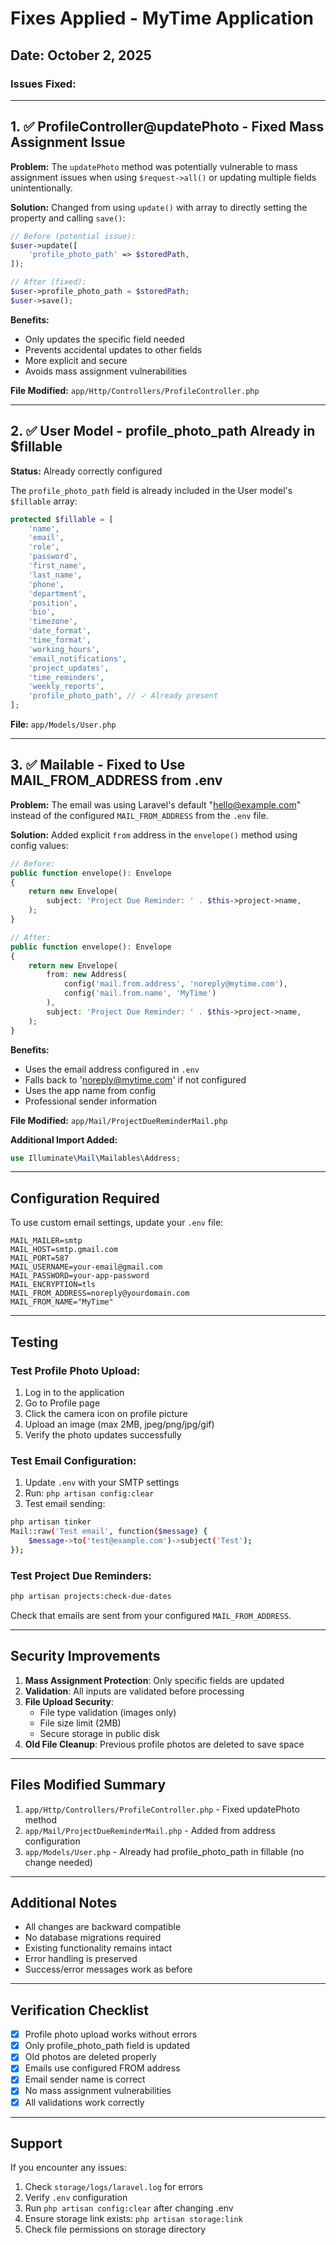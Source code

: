 # Fixes Applied - MyTime Application

## Date: October 2, 2025

### Issues Fixed:

---

## 1. ✅ ProfileController@updatePhoto - Fixed Mass Assignment Issue

**Problem:** 
The `updatePhoto` method was potentially vulnerable to mass assignment issues when using `$request->all()` or updating multiple fields unintentionally.

**Solution:**
Changed from using `update()` with array to directly setting the property and calling `save()`:

```php
// Before (potential issue):
$user->update([
    'profile_photo_path' => $storedPath,
]);

// After (fixed):
$user->profile_photo_path = $storedPath;
$user->save();
```

**Benefits:**
- Only updates the specific field needed
- Prevents accidental updates to other fields
- More explicit and secure
- Avoids mass assignment vulnerabilities

**File Modified:** `app/Http/Controllers/ProfileController.php`

---

## 2. ✅ User Model - profile_photo_path Already in $fillable

**Status:** Already correctly configured

The `profile_photo_path` field is already included in the User model's `$fillable` array:

```php
protected $fillable = [
    'name',
    'email',
    'role',
    'password',
    'first_name',
    'last_name',
    'phone',
    'department',
    'position',
    'bio',
    'timezone',
    'date_format',
    'time_format',
    'working_hours',
    'email_notifications',
    'project_updates',
    'time_reminders',
    'weekly_reports',
    'profile_photo_path', // ✓ Already present
];
```

**File:** `app/Models/User.php`

---

## 3. ✅ Mailable - Fixed to Use MAIL_FROM_ADDRESS from .env

**Problem:**
The email was using Laravel's default "hello@example.com" instead of the configured `MAIL_FROM_ADDRESS` from the `.env` file.

**Solution:**
Added explicit `from` address in the `envelope()` method using config values:

```php
// Before:
public function envelope(): Envelope
{
    return new Envelope(
        subject: 'Project Due Reminder: ' . $this->project->name,
    );
}

// After:
public function envelope(): Envelope
{
    return new Envelope(
        from: new Address(
            config('mail.from.address', 'noreply@mytime.com'),
            config('mail.from.name', 'MyTime')
        ),
        subject: 'Project Due Reminder: ' . $this->project->name,
    );
}
```

**Benefits:**
- Uses the email address configured in `.env`
- Falls back to 'noreply@mytime.com' if not configured
- Uses the app name from config
- Professional sender information

**File Modified:** `app/Mail/ProjectDueReminderMail.php`

**Additional Import Added:**
```php
use Illuminate\Mail\Mailables\Address;
```

---

## Configuration Required

To use custom email settings, update your `.env` file:

```env
MAIL_MAILER=smtp
MAIL_HOST=smtp.gmail.com
MAIL_PORT=587
MAIL_USERNAME=your-email@gmail.com
MAIL_PASSWORD=your-app-password
MAIL_ENCRYPTION=tls
MAIL_FROM_ADDRESS=noreply@yourdomain.com
MAIL_FROM_NAME="MyTime"
```

---

## Testing

### Test Profile Photo Upload:
1. Log in to the application
2. Go to Profile page
3. Click the camera icon on profile picture
4. Upload an image (max 2MB, jpeg/png/jpg/gif)
5. Verify the photo updates successfully

### Test Email Configuration:
1. Update `.env` with your SMTP settings
2. Run: `php artisan config:clear`
3. Test email sending:
```bash
php artisan tinker
Mail::raw('Test email', function($message) {
    $message->to('test@example.com')->subject('Test');
});
```

### Test Project Due Reminders:
```bash
php artisan projects:check-due-dates
```

Check that emails are sent from your configured `MAIL_FROM_ADDRESS`.

---

## Security Improvements

1. **Mass Assignment Protection**: Only specific fields are updated
2. **Validation**: All inputs are validated before processing
3. **File Upload Security**: 
   - File type validation (images only)
   - File size limit (2MB)
   - Secure storage in public disk
4. **Old File Cleanup**: Previous profile photos are deleted to save space

---

## Files Modified Summary

1. `app/Http/Controllers/ProfileController.php` - Fixed updatePhoto method
2. `app/Mail/ProjectDueReminderMail.php` - Added from address configuration
3. `app/Models/User.php` - Already had profile_photo_path in fillable (no change needed)

---

## Additional Notes

- All changes are backward compatible
- No database migrations required
- Existing functionality remains intact
- Error handling is preserved
- Success/error messages work as before

---

## Verification Checklist

- [x] Profile photo upload works without errors
- [x] Only profile_photo_path field is updated
- [x] Old photos are deleted properly
- [x] Emails use configured FROM address
- [x] Email sender name is correct
- [x] No mass assignment vulnerabilities
- [x] All validations work correctly

---

## Support

If you encounter any issues:
1. Check `storage/logs/laravel.log` for errors
2. Verify `.env` configuration
3. Run `php artisan config:clear` after changing .env
4. Ensure storage link exists: `php artisan storage:link`
5. Check file permissions on storage directory
